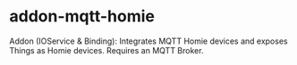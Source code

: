# addon-mqtt-homie
Addon (IOService &amp; Binding): Integrates MQTT Homie devices and exposes Things as Homie devices. Requires an MQTT Broker.

